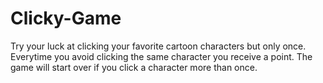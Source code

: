 # Clicky-Game
Try your luck at clicking your favorite cartoon characters but only once. Everytime you avoid clicking the same character you receive a point. The game will start over if you click a character more than once. 
